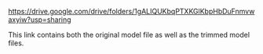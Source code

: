https://drive.google.com/drive/folders/1gALIQUKbqPTXKGlKbpHbDuFnmvwaxyiw?usp=sharing

This link contains both the original model file as well as the trimmed model files.

